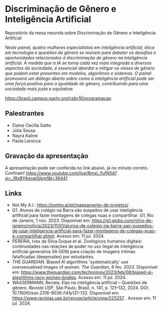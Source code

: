 # Discriminação de Gênero e Inteligência Artificial
Repositório da mesa resonda sobre Discriminação de Gênero e Inteligência Artificial

_Neste painel, quatro mulheres especialistas em inteligência artificial, ética em tecnologia e questões de gênero se reúnem para debater os desafios e oportunidades relacionados à discriminação de gênero na inteligência artificial. À medida que a IA se torna cada vez mais integrada a diversos aspectos da sociedade, é essencial abordar e mitigar os vieses de gênero que podem estar presentes em modelos, algoritmos e sistemas. O painel promoverá um diálogo aberto sobre como a inteligência artificial pode ser uma força positiva para a igualdade de gênero, contribuindo para uma sociedade mais justa e equitativa._

https://brasil.campus-party.org/cpbr16/programacao

## Palestrantes

- Elaine Cecília Gatto
- Júlia Sousa
- Nayra Kaline
- Paula Larocca

## Gravação da apresentação

A apresentação pode ser conferida no link abaixo, já no minuto correto. Confiram!
https://www.youtube.com/live/RmsI_YufN5A?si=_f8xBYAeoatSjkmf&t=36441

## Links
- Not My A.I.: https://notmy.ai/pt/mapeamento-de-projetos/
- G1. Alunos de colégio na Barra são suspeitos de usar inteligência artificial para fazer montagens de colegas nuas e compartilhar. *G1*, Rio de Janeiro, 1 nov. 2023. Disponível em: https://g1.globo.com/rj/rio-de-janeiro/noticia/2023/11/01/alunos-de-colegio-na-barra-sao-suspeitos-de-usar-inteligencia-artificial-para-fazer-montagens-de-colegas-nuas-e-compartilhar.ghtml. Acesso em: 11 jul. 2024.
- PEREIRA, Ives da Silva Duque et al. Zoológicos humanos digitais: continuidades nas relações de poder no uso ilegal de inteligência artificial generativa (IA GEN) para criação de imagens íntimas falsificadas (deepnudes) por estudantes.
- THE GUARDIAN. Biased AI algorithms 'systematically' use oversexualised images of women. *The Guardian*, 8 fev. 2023. Disponível em: https://www.theguardian.com/technology/2023/feb/08/biased-ai-algorithms-racy-women-bodies. Acesso em: 11 jul. 2024.
- WASSERMANN, Renata. Elas na inteligência artificial – Questões de gênero. *Revista USP*, São Paulo, Brasil, n. 141, p. 121–132, 2024. DOI: 10.11606/issn.2316-9036.i141p121-132. Disponível em: https://www.revistas.usp.br/revusp/article/view/225257 . Acesso em: 11 jul. 2024.




